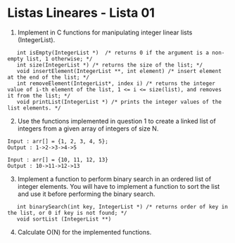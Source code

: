 # Listas Lineares - Lista 01

1. Implement in C functions for manipulating integer linear lists (IntegerList).

```
   int isEmpty(IntegerList *)  /* returns 0 if the argument is a non-empty list, 1 otherwise; */
   int size(IntegerList *) /* returns the size of the list; */
   void insertElement(IntegerList **, int element) /* insert element at the end of the list; */
   int removeElement(IntegerList*, index i) /* returns the integer value of i-th element of the list, 1 <= i <= size(list), and removes it from the list; */
   void printList(IntegerList *) /* prints the integer values of the list elements. */
```

2. Use the functions implemented in question 1 to create a linked list of integers from a given array of integers of size N.

```
Input : arr[] = {1, 2, 3, 4, 5}; 
Output : 1->2->3->4->5
```

```
Input : arr[] = {10, 11, 12, 13}
Output : 10->11->12->13
```

3. Implement a function to perform binary search in an ordered list of integer elements. You will have to implement a function to sort the list and use it before performing the binary search.

```
   int binarySearch(int key, IntegerList *) /* returns order of key in the list, or 0 if key is not found; */
   void sortList (IntegerList **) 
```

4. Calculate O(N) for the implemented functions.


